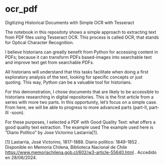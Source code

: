 # ocr_pdf
Digitizing Historical Documents with Simple OCR with Tesseract

The notebook in this repositoty shows a simple approach to extracting text from PDF files using Tesseract OCR. This process is called OCR, that stands for Optical Character Recognition.

I believe historians can greatly benefit from Python for accessing content in PDFs; because it can transform PDFs based-images into searchable text and improve text get from searchable PDFs.

All historians will understand that this tasks facilitate when doing a first exploratory analysis of the text, looking for specific concepts or just quoting. This way, Python can be a valuable tool for historians.

For this demonstration, I chose documents that are likely to be accessible to historians researching in digital repositories. This is the first article from a series with more two parts. In this opportunity, let’s focus on a simple case. From here, we will be able to progress to more advanced parts (part-II, part-III -soon).

For these purposes, I selected a PDF with Good Quality Text: what offers a good quality text extraction. The example used The example used here is “Diario Politico” by Jose Victorino Lastarria[1].


[1] Lastarria, José Victorino, 1817-1888. Diario político: 1849-1852 . Disponible en Memoria Chilena, Biblioteca Nacional de Chile https://www.memoriachilena.gob.cl/602/w3-article-55640.html . Accedido en 28/06/2024.

